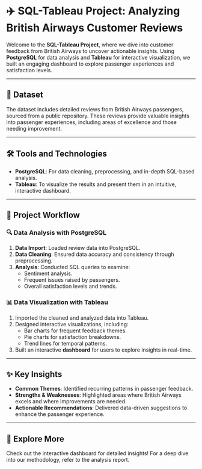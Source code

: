 # ✈️ SQL-Tableau Project: Analyzing British Airways Customer Reviews  

Welcome to the **SQL-Tableau Project**, where we dive into customer feedback from British Airways to uncover actionable insights. Using **PostgreSQL** for data analysis and **Tableau** for interactive visualization, we built an engaging dashboard to explore passenger experiences and satisfaction levels.  

---

## 📂 Dataset  

The dataset includes detailed reviews from British Airways passengers, sourced from a public repository. These reviews provide valuable insights into passenger experiences, including areas of excellence and those needing improvement.  

---

## 🛠️ Tools and Technologies  

- **PostgreSQL**: For data cleaning, preprocessing, and in-depth SQL-based analysis.  
- **Tableau**: To visualize the results and present them in an intuitive, interactive dashboard.  

---

## 🚀 Project Workflow  

### 🔍 Data Analysis with PostgreSQL  
1. **Data Import**: Loaded review data into PostgreSQL.  
2. **Data Cleaning**: Ensured data accuracy and consistency through preprocessing.  
3. **Analysis**: Conducted SQL queries to examine:  
   - Sentiment analysis.  
   - Frequent issues raised by passengers.  
   - Overall satisfaction levels and trends.  

### 📊 Data Visualization with Tableau  
1. Imported the cleaned and analyzed data into Tableau.  
2. Designed interactive visualizations, including:  
   - Bar charts for frequent feedback themes.  
   - Pie charts for satisfaction breakdowns.  
   - Trend lines for temporal patterns.  
3. Built an interactive **dashboard** for users to explore insights in real-time.  

---

## ✨ Key Insights  

- **Common Themes**: Identified recurring patterns in passenger feedback.  
- **Strengths & Weaknesses**: Highlighted areas where British Airways excels and where improvements are needed.  
- **Actionable Recommendations**: Delivered data-driven suggestions to enhance the passenger experience.  

---

## 📌 Explore More  

Check out the interactive dashboard for detailed insights! For a deep dive into our methodology, refer to the analysis report.  

